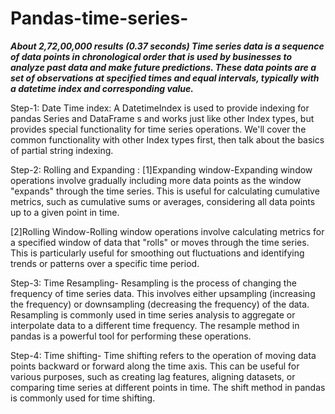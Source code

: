 # Pandas-time-series-

***About 2,72,00,000 results (0.37 seconds) 
Time series data is a sequence of data points in chronological order that is used by businesses to analyze past data and make future predictions. These data points are a set of observations at specified times and equal intervals, typically with a datetime index and corresponding value.***

Step-1: Date Time index:  A DatetimeIndex is used to provide indexing for pandas Series and DataFrame s and works just like other Index types, but provides special functionality for time series operations. We'll cover the common functionality with other Index types first, then talk about the basics of partial string indexing.

Step-2: Rolling and Expanding : [1]Expanding window-Expanding window operations involve gradually including more data points as the window "expands" through the time series. This is useful for calculating cumulative metrics, such as cumulative sums or averages, considering all data points up to a given point in time.

[2]Rolling Window-Rolling window operations involve calculating metrics for a specified window of data that "rolls" or moves through the time series. This is particularly useful for smoothing out fluctuations and identifying trends or patterns over a specific time period.

Step-3: Time Resampling- Resampling is the process of changing the frequency of time series data. This involves either upsampling (increasing the frequency) or downsampling (decreasing the frequency) of the data. Resampling is commonly used in time series analysis to aggregate or interpolate data to a different time frequency. The resample method in pandas is a powerful tool for performing these operations.

Step-4: Time shifting- Time shifting refers to the operation of moving data points backward or forward along the time axis. This can be useful for various purposes, such as creating lag features, aligning datasets, or comparing time series at different points in time. The shift method in pandas is commonly used for time shifting.

